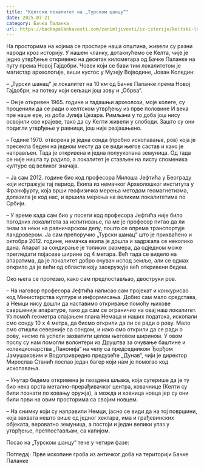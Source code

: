 ```yaml
---
title: "Келтски локалитет на „Турском шанцу“"
date: 2025-07-21
category: Бачка Паланка
url: https://backapalankavesti.com/zanimljivosti/iz-istorije/keltski-lokalitet-na-turskom-sancu/
---
```


На просторима на којима се простире наша општина, живели су разни народи кроз историју. У нашем чланку, дотакнућемо се Келта, чије је једно утврђење откривено на десетак километара од Бачке Паланке на путу према Новој Гајдобри. Човек који се бави тим локалитетом је магистар археологије, виши кустос у Музеју Војводине, Јован Коледин:

– „Турски шанац“ је локалитет на 10 км од Бачке Паланке према Новој Гајдобри, на потезу који сељаци још зову и „Обрва“.

– Он је откривен 1965. године и тадашњи археолози, моје колеге, су проценили да се ради о келтском утврђењу из прве половине И века пре наше ере, из доба Јулија Цезара. Римљани у то доба још нису освојили ове крајеве, тако да су Келти живели у слободи. Зашто су они подигли утврђење у равници, још није разјашњено.

– Године 1970. отворена је једна сонда (пробно ископавање, ров) која је пресекла бедем на једном месту да се види његов састав и како је направљен. Тада је откривена и једна полуукопана земуница. Од тада се није ништа ту радило, а локалитет је стављен на листу споменика културе од великог значаја.

– Ја сам 2012. године био код професора Милоша Јефтића у Београду који истражује тај период. Екипа из немачког Археолошког института у Франкфурту, која врши геофизичка мерења методом геомагнетизма, долазила је код нас, и вршила мерења на великим локалитетима по Србији.

– У време када сам био у посети код професора Јефтића није било погодних локалитета за испитивање, па ме је професор питао да ли знам за неки на равничарском делу, пошто се опрема транспортује ландровером. Ја сам препоручио „Турски шанац“ што је прихваћено и октобра 2012. године, немачка екипа је дошла и задржала се неколико дана. Апарат за сондирање је толиких размера, да одједном може прегледати појасеве ширине од 4 метара. Већ тада се видело на апаратима, да је локалитет добро очуван испод земље, али се одмах открило да је већи од области коју заокружује већ откривени бедем.

Око њега се протезао, како сам предпостављао, двоструки ров.

– На наговор професора Јефтића написао сам пројекат и конкурисао код Министарства културе и информисања. Добио сам мало средстава, а Немци нису дошли да наставимо откривање помоћу њихове савршеније апаратуре, тако да сам се ограничио на овај наш локалитет. Уз помоћ геометра спајањем плана Немаца и наших података, ископали смо сонду 10 x 4 метра, да бисмо открили да ли се ради о рову. Мало смо отишли северније са сондом, и иако смо открили да се ради о рову, нисмо га успели захватити целом његовом ширином. У овом послу су нам помогли волонтери из Друштва за очување баштине и колекционарства „Панонија“ на челу са председником Ђорђом Јамушаковим и Водопривредно предузеће „Дунав“, чији је директор Мирослав Станић послао један багер који нам је помогао код ископавања.

– Унутар бедема откривена је гвоздена шљака, која сугерише да је ту био нека врста метално-прерађивачког центра, ковачнице (Келти су били познати по ковању оружја), а можда и ковница новца јер су они били први на овим просторима са својим новцем.

– На снимку који су направили Немци, јасно се види да на тој површини, која захвата нешто више од једног хектара, има и грађевинских објеката, вероватно земуница, а постоји и један велики улаз у утврђење, претпостављам, са капијом.

Посао на „Турском шанцу“ тече у четири фазе:

Погледај: Прве ископине гроба из античког доба на територији Бачке Паланке
